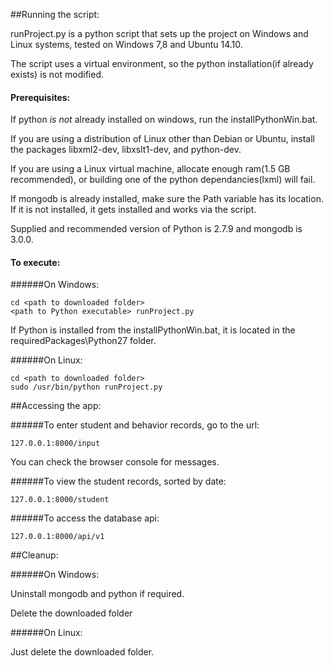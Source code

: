 

##Running the script:

  runProject.py is a python script that sets up the project on Windows and Linux systems, tested on Windows 7,8 and Ubuntu 14.10.
  
  The script uses a virtual environment, so the python installation(if already exists) is not modified.


####  Prerequisites:
If python *is not* already installed on windows, run the installPythonWin.bat. 

If you are using a distribution of Linux other than Debian or Ubuntu, install the packages libxml2-dev, libxslt1-dev, and python-dev.

If you are using a Linux virtual machine, allocate enough ram(1.5 GB recommended), or building one of the python dependancies(lxml) will fail.

If mongodb is already installed, make sure the Path variable has its location. If it is not installed, it gets installed and works via the script. 

Supplied and recommended version of Python is 2.7.9 and mongodb is 3.0.0.
	  

####  To execute:
  
######On Windows:
    
    cd <path to downloaded folder>
    <path to Python executable> runProject.py
      
  If Python is installed from the installPythonWin.bat, it is located in the requiredPackages\Python27 folder.

######On Linux:
    
    cd <path to downloaded folder>
    sudo /usr/bin/python runProject.py



##Accessing the app:

######To enter student and behavior records, go to the url:
  
    127.0.0.1:8000/input
    
  You can check the browser console for messages.

######To view the student records, sorted by date:
  
    127.0.0.1:8000/student

######To access the database api:
  
    127.0.0.1:8000/api/v1



##Cleanup:

######On Windows:
  
  Uninstall mongodb and python if required.
    
  Delete the downloaded folder

######On Linux:
  
  Just delete the downloaded folder.
